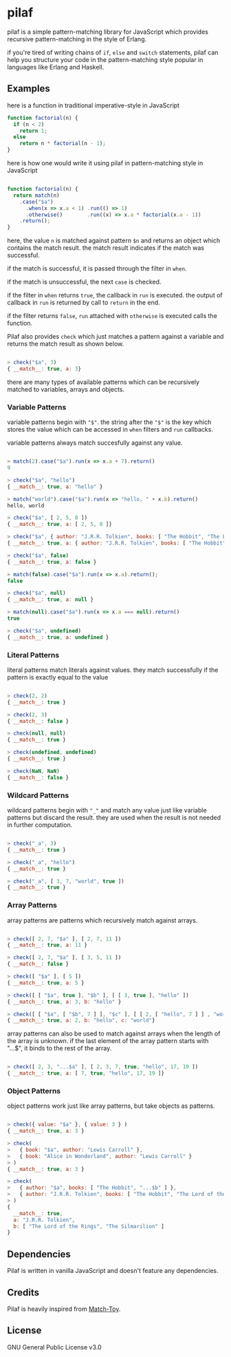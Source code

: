 # pilaf
pilaf is a simple pattern-matching library for JavaScript which provides
recursive pattern-matching in the style of Erlang.

if you're tired of writing chains of `if`, `else` and `switch` statements,
pilaf can help you structure your code in the pattern-matching style popular in
languages like Erlang and Haskell.

## Examples
here is a function in traditional imperative-style in JavaScript

```javascript
function factorial(n) {
  if (n < 2)
    return 1;
  else
    return n * factorial(n - 1);
}
```

here is how one would write it using pilaf in pattern-matching style in JavaScript

```javascript

function factorial(n) {
  return match(n)
    .case("$a")
      .when(x => x.a < 1) .run(() => 1)
      .otherwise()        .run((x) => x.a * factorial(x.a - 1))
    .return();
}

```

here, the value `n` is matched against pattern `$n` and returns an object which
contains the match result. the match result indicates if the match was
successful.

if the match is successful, it is passed through the filter in `when`.

if the match is unsuccessful, the next `case` is checked.

if the filter in `when` returns `true`, the callback in `run` is executed. the
output of callback in `run` is returned by call to `return` in the end.

if the filter returns `false`, `run` attached with `otherwise` is executed
calls the function.

Pilaf also provides `check` which just matches a pattern against a variable and
returns the match result as shown below.

```javascript

> check("$a", 3)
{ __match__: true, a: 3}

```

there are many types of available patterns which can be recursively matched to
variables, arrays and objects.

### Variable Patterns
variable patterns begin with `"$"`. the string after the `"$"` is the key which
stores the value which can be accessed in `when` filters and `run` callbacks.

variable patterns always match succesfully against any value.

```javascript

> match(2).case("$a").run(x => x.a + 7).return()
9

> check("$a", "hello")
{ __match__: true, a: "hello" }

> match("world").case("$a").run(x => "hello, " + x.b).return()
hello, world

> check("$a", [ 2, 5, 8 ])
{ __match__: true, a: [ 2, 5, 8 ]}

> check("$a", { author: "J.R.R. Tolkien", books: [ "The Hobbit", "The Lord of the Rings" ] })
{ __match__: true, a: { author: "J.R.R. Tolkien", books: [ "The Hobbit", "The Lord of the Rings" ] })

> check("$a", false)
{ __match__: true, a: false }

> match(false).case("$a").run(x => x.a).return();
false

> check("$a", null)
{ __match__: true, a: null }

> match(null).case("$a").run(x => x.a === null).return()
true

> check("$a", undefined)
{ __match__: true, a: undefined }

```

### Literal Patterns
literal patterns match literals against values. they match successfully if the
pattern is exactly equal to the value

```javascript

> check(2, 2)
{ __match__: true }

> check(2, 3)
{ __match__: false }

> check(null, null)
{ __match__: true }

> check(undefined, undefined)
{ __match__: true }

> check(NaN, NaN)
{ __match__: false }

```


### Wildcard Patterns
wildcard patterns begin with `"_"` and match any value just like variable
patterns but discard the result. they are used when the result is not needed in
further computation.

```javascript

> check("_a", 3)
{ __match__: true }

> check("_a", "hello")
{ __match__: true }

> check("_a", [ 3, 7, "world", true ])
{ __match__: true }

```

### Array Patterns
array patterns are patterns which recursively match against arrays.

```javascript

> check([ 2, 7, "$a" ], [ 2, 7, 11 ])
{ __match__: true, a: 11 }

> check([ 2, 7, "$a" ], [ 3, 5, 11 ])
{ __match__: false }

> check([ "$a" ], [ 5 ])
{ __match__: true, a: 5 }

> check([ [ "$a", true ], "$b" ], [ [ 3, true ], "hello" ])
{ __match__: true, a: 3, b: "hello" }

> check([ [ "$a", [ "$b", 7 ] ], "$c" ], [ [ 2, [ "hello", 7 ] ] , "world" ])
{ __match__: true, a: 2, b: "hello", c: "world"}

```

array patterns can also be used to match against arrays when the length of the
array is unknown. if the last element of the array pattern starts with "...$",
it binds to the rest of the array.   

```javascript

> check([ 2, 3, "...$a" ], [ 2, 3, 7, true, "hello", 17, 19 ])
{ __match__: true, a: [ 7, true, "hello", 17, 19 ]}

```

### Object Patterns
object patterns work just like array patterns, but take objects as patterns.

```javascript

> check({ value: "$a" }, { value: 3 } )
{ __match__: true, a: 3 }

> check(
>   { book: "$a", author: "Lewis Carroll" },
>   { book: "Alice in Wonderland", author: "Lewis Carroll" }
> )
{ __match__: true, a: 3 }

> check(
>   { author: "$a", books: [ "The Hobbit", "...$b" ] },
>   { author: "J.R.R. Tolkien", books: [ "The Hobbit", "The Lord of the Rings", "The Silmarilion" ] }
> )
{
  __match__: true,
  a: "J.R.R. Tolkien",
  b: [ "The Lord of the Rings", "The Silmarilion" ]
}

```

## Dependencies
Pilaf is written in vanilla JavaScript and doesn't feature any dependencies.

## Credits
Pilaf is heavily inspired from [Match-Toy](https://github.com/AlfonsoFilho/match-toy).

## License
GNU General Public License v3.0
